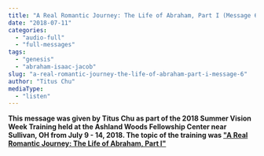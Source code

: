```yaml
---
title: "A Real Romantic Journey: The Life of Abraham, Part I (Message 6)"
date: "2018-07-11"
categories: 
  - "audio-full"
  - "full-messages"
tags: 
  - "genesis"
  - "abraham-isaac-jacob"
slug: "a-real-romantic-journey-the-life-of-abraham-part-i-message-6"
author: "Titus Chu"
mediaType: 
  - "listen"
---
```


__This message was given by Titus Chu as part of the 2018 Summer Vision Week Training held at the Ashland Woods Fellowship Center near Sullivan, OH from July 9 - 14, 2018. The topic of the training was ["A Real Romantic Journey: The Life of Abraham, Part I"](https://www.asweetsavor.org/2018-summer-vision-week-a-real-romantic-journey-the-life-of-abraham-part-i)__
